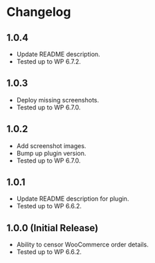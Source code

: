 # Changelog

## 1.0.4
* Update README description.
* Tested up to WP 6.7.2.

## 1.0.3
* Deploy missing screenshots.
* Tested up to WP 6.7.0.

## 1.0.2
* Add screenshot images.
* Bump up plugin version.
* Tested up to WP 6.7.0.

## 1.0.1
* Update README description for plugin.
* Tested up to WP 6.6.2.

## 1.0.0 (Initial Release)
* Ability to censor WooCommerce order details.
* Tested up to WP 6.6.2.
